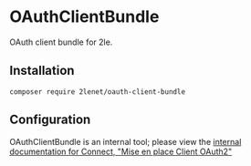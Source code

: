 # OAuthClientBundle

OAuth client bundle for 2le.

## Installation

```composer require 2lenet/oauth-client-bundle```

## Configuration

OAuthClientBundle is an internal tool; please view the [internal documentation for Connect, "Mise en place Client OAuth2"](https://git.2le.net/2le/connect/-/blob/master/doc/client.md)

